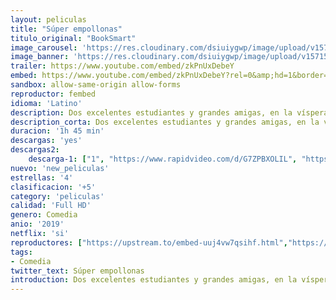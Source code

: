 ```yaml
---
layout: peliculas
title: "Súper empollonas"
titulo_original: "BookSmart"
image_carousel: 'https://res.cloudinary.com/dsiuiygwp/image/upload/v1571541387/empollonas-min_jlsksa.jpg'
image_banner: 'https://res.cloudinary.com/dsiuiygwp/image/upload/v1571541386/super-empollonas-min_cftz8s.jpg'
trailer: https://www.youtube.com/embed/zkPnUxDebeY
embed: https://www.youtube.com/embed/zkPnUxDebeY?rel=0&amp;hd=1&border=0&wmode=opaque&enablejsapi=1&modestbranding=1&controls=1&showinfo=1
sandbox: allow-same-origin allow-forms
reproductor: fembed
idioma: 'Latino'
description: Dos excelentes estudiantes y grandes amigas, en la víspera de su graduación de su instituto, de repente se dan cuenta de que podrían haberse esforzado algo menos en clase y haberse divertido más. Así que deciden hacer algo al respecto para compensar tanto estudio y tan poca diversión, recuperar los años perdidos en una noche loca.
description_corta: Dos excelentes estudiantes y grandes amigas, en la víspera de su graduación de su instituto, de repente se dan cuenta de que podrían haberse esforzado algo menos en clase y haberse divertido más. Así que deciden hacer algo al respecto para compensar tanto
duracion: '1h 45 min'
descargas: 'yes'
descargas2:
    descarga-1: ["1", "https://www.rapidvideo.com/d/G7ZPBXOLIL", "https://www.google.com/s2/favicons?domain=openload.co","OpenLoad","https://res.cloudinary.com/imbriitneysam/image/upload/v1541473684/mexico.png", "Latino", "TS-Screener"]
nuevo: 'new_peliculas'
estrellas: '4'
clasificacion: '+5'
category: 'peliculas'
calidad: 'Full HD'
genero: Comedia
anio: '2019'
netflix: 'si'
reproductores: ["https://upstream.to/embed-uuj4vw7qsihf.html","https://www.zembed.to/public/dist/asteroid.html?id=8abe54c620a4aef2dafd3b8551770db7&title=Booksmart","https://www.ilovefembed.best/v/8d5gqu8wp64j5lz","https://gdriveplayer.co/embed2.php?link=qVBjSBYJs4Vu3zvL5OyIIgKcyQ5R459Lqh2jNQCMmf%252BBjA19LLOPw%252B8Xir1i0iN5Rg5zpFvCZm0bIkD8pmoqiK3IJ7M0VVfMQc6wDNC0BkoDfTrtaHXNJsslssb0PHZjwqjrSfYsOQE6xv%252BAXbs9NalVmC4N1c6q0wRjb0bvEejJkhsMnECeFL1YwcxebeV1w%253D"]
tags:
- Comedia
twitter_text: Súper empollonas
introduction: Dos excelentes estudiantes y grandes amigas, en la víspera de su graduación de su instituto, de repente se dan cuenta de que podrían haberse esforzado algo menos en clase y haberse divertido más. Así que deciden hacer algo al respecto para compensar tanto
---
```



 







